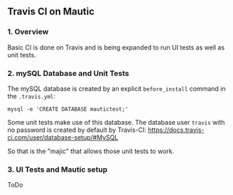 ## Travis CI on Mautic

### 1. Overview

Basic CI is done on Travis and is being expanded to run UI tests as well as unit tests.

### 2. mySQL Database and Unit Tests

The mySQL database is created by an explicit ``before_install`` command in the ``.travis.yml``:
```
mysql -e 'CREATE DATABASE mautictest;'
```

Some unit tests make use of this database. The database user ``travis`` with no password is created by default by Travis-CI:
https://docs.travis-ci.com/user/database-setup/#MySQL

So that is the "majic" that allows those unit tests to work.

### 3. UI Tests and Mautic setup

ToDo
